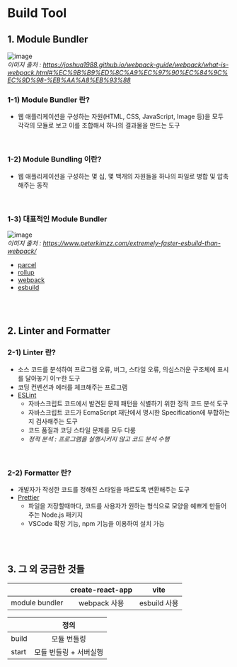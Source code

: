 # Build Tool

## 1. Module Bundler

![image](https://user-images.githubusercontent.com/100753621/163428174-ec16eec8-e300-4c30-aef7-cb14f79211ad.png)  
_이미지 출처 : https://joshua1988.github.io/webpack-guide/webpack/what-is-webpack.html#%EC%9B%B9%ED%8C%A9%EC%97%90%EC%84%9C%EC%9D%98-%EB%AA%A8%EB%93%88_

### 1-1) Module Bundler 란?

- 웹 애플리케이션을 구성하는 자원(HTML, CSS, JavaScript, Image 등)을 모두 각각의 모듈로 보고 이를 조합해서 하나의 결과물을 만드는 도구

<br />

### 1-2) Module Bundling 이란?

- 웹 애플리케이션을 구성하는 몇 십, 몇 백개의 자원들을 하나의 파일로 병합 및 압축해주는 동작

<br />

### 1-3) 대표적인 Module Bundler

![image](https://user-images.githubusercontent.com/100753621/163428330-ccb5b3e3-4c23-4576-86de-8898606af289.png)  
_이미지 출처 : https://www.peterkimzz.com/extremely-faster-esbuild-than-webpack/_

- [parcel](https://parceljs.org/)
- [rollup](https://rollupjs.org/guide/en/)
- [webpack](https://webpack.js.org/)
- [esbuild](https://esbuild.github.io/)

<br />
<br />

## 2. Linter and Formatter

### 2-1) Linter 란?

- 소스 코드를 분석하여 프로그램 오류, 버그, 스타일 오류, 의심스러운 구조체에 표시를 달아놓기 이ㅜ한 도구
- 코딩 컨벤션과 에러를 체크해주는 프로그램
- [ESLint](https://eslint.org/)
  - 자바스크립트 코드에서 발견된 문제 패턴을 식별하기 위한 정적 코드 분석 도구
  - 자바스크립트 코드가 EcmaScript 재단에서 명시한 Specification에 부합하는지 검사해주는 도구
  - 코드 품질과 코딩 스타일 문제를 모두 다룸
  - _정적 분석 : 프로그램을 실행시키지 않고 코드 분석 수행_

<br />

### 2-2) Formatter 란?

- 개발자가 작성한 코드를 정해진 스타일을 따르도록 변환해주는 도구
- [Prettier](https://prettier.io/)
  - 파일을 저장할때마다, 코드를 사용자가 원하는 형식으로 모양을 예쁘게 만들어주는 Node.js 패키지
  - VSCode 확장 기능, npm 기능을 이용하여 설치 가능

<br />
<br />

## 3. 그 외 궁금한 것들

|                | create-react-app |     vite     |
| :------------- | :--------------: | :----------: |
| module bundler |   webpack 사용   | esbuild 사용 |

|       |          정의          |
| :---- | :--------------------: |
| build |      모듈 번들링       |
| start | 모듈 번들링 + 서버실행 |
